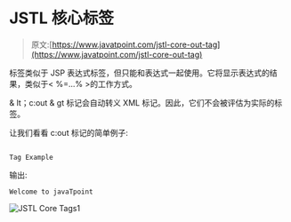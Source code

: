 # JSTL 核心<out>标签</out>

> 原文:[https://www.javatpoint.com/jstl-core-out-tag](https://www.javatpoint.com/jstl-core-out-tag)

<out>标签类似于 JSP 表达式标签，但只能和表达式一起使用。它将显示表达式的结果，类似于< %=...% >的工作方式。</out>

& lt；c:out & gt 标记会自动转义 XML 标记。因此，它们不会被评估为实际的标签。

让我们看看 c:out 标记的简单例子:

```

Tag Example

```

输出:

```
Welcome to javaTpoint

```

![JSTL Core Tags1](../Images/21a9d34e2c241b7c47ab4ed1d3e0d711.png)